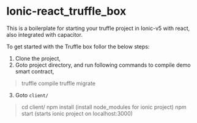 # Ionic-react_truffle_box
This is a boilerplate for starting your truffle project in Ionic-v5 with react, also integrated with capacitor.

To get started with the Truffle box follor the below steps:

1) Clone the project,
2) Goto project directory, and run following commands to compile demo smart contract,
> truffle compile
> truffle migrate

3) Goto `client/`
> cd client/
> npm install (install node_modules for ionic project)
> npm start (starts ionic project on localhost:3000)
